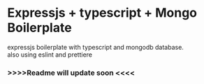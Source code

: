 # Expressjs + typescript + Mongo Boilerplate

expressjs boilerplate with typescript and mongodb database.<br>
also using eslint and prettiere

### >>>>Readme will update soon <<<<
